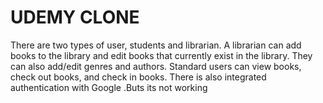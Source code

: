 # UDEMY CLONE
There are two types of user, students and librarian. A librarian can add books to the library and edit books that currently exist in the library. They can also add/edit genres and authors. Standard users can view books, check out books, and check in books. There is also integrated authentication with Google .Buts its not working

